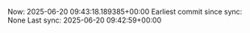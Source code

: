 Now: 2025-06-20 09:43:18.189385+00:00 Earliest commit since sync: None Last sync: 2025-06-20 09:42:59+00:00
